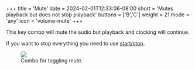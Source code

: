 +++
title = 'Mute'
date = 2024-02-01T12:33:06-08:00
short = 'Mutes playback but does not stop playback'
buttons = ['B','C']
weight = 21
mode = 'any'
icon = 'volume-mute'
+++

This key combo will mute the audio but playback and clocking will continue.

If you want to stop everything you need to use [start/stop](#startstop).

<figure class="imgcombo">
<img loading="lazy" src="/img/mute.webp">
<figcaption>Combo for toggling mute.</figcaption>
</figure>
